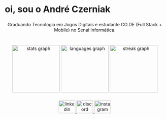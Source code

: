 <h1 align="left">oi, sou o André Czerniak</h1>

###

<p align="center">Graduando Tecnologia em Jogos Digitais e estudante CO.DE (Full Stack + Mobile) no Senai Informática.</p>

###

<br clear="both">

<div align="center">
  <img src="https://github-readme-stats.vercel.app/api?username=salezzeczerniak&hide_title=false&hide_rank=false&show_icons=true&include_all_commits=true&count_private=true&disable_animations=false&theme=gruvbox&locale=en&hide_border=false&order=1" height="150" alt="stats graph"  />
  <img src="https://github-readme-stats.vercel.app/api/top-langs?username=salezzeczerniak&locale=en&hide_title=false&layout=compact&card_width=320&langs_count=5&theme=dark&hide_border=false&order=2" height="150" alt="languages graph"  />
  <img src="https://streak-stats.demolab.com?user=salezzeczerniak&locale=pt-br&mode=daily&theme=buefy&hide_border=false&border_radius=5&order=3" height="150" alt="streak graph"  />
</div>

###

<div align="center">
  <a href="https://www.linkedin.com/in/andre-salezze-czerniak/" target="_blank">
    <img src="https://raw.githubusercontent.com/maurodesouza/profile-readme-generator/master/src/assets/icons/social/linkedin/default.svg" width="52" height="40" alt="linkedin logo"  />
  </a>
  <a href="https://discord.com/channels/@andreczerniak" target="_blank">
    <img src="https://raw.githubusercontent.com/maurodesouza/profile-readme-generator/master/src/assets/icons/social/discord/default.svg" width="52" height="40" alt="discord logo"  />
  </a>
  <a href="https://instagram.com/salezzeczerniak" target="_blank">
    <img src="https://raw.githubusercontent.com/maurodesouza/profile-readme-generator/master/src/assets/icons/social/instagram/default.svg" width="52" height="40" alt="instagram logo"  />
  </a>
</div>

###
